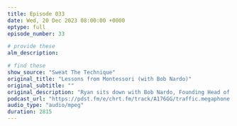 ```yaml
---
title: Episode 033
date: Wed, 20 Dec 2023 08:00:00 +0000
eptype: full
episode_number: 33

# provide these
alm_description: 

# find these
show_source: "Sweat The Technique"
original_title: "Lessons from Montessori (with Bob Nardo)"
original_subtitle: ""
original_description: "Ryan sits down with Bob Nardo, Founding Head of School and Executive Director at Libertas School of Memphis. They discuss why the principles of Montessori work, and how they can be applied to successful organizations of all kinds."
podcast_url: "https://pdst.fm/e/chrt.fm/track/A176GG/traffic.megaphone.fm/LDI1541303045.mp3?updated=1700202928"
audio_type: "audio/mpeg"
duration: 2815
---
```

